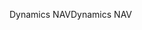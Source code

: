 <span data-ttu-id="5dee3-101">Dynamics NAV</span><span class="sxs-lookup"><span data-stu-id="5dee3-101">Dynamics NAV</span></span>